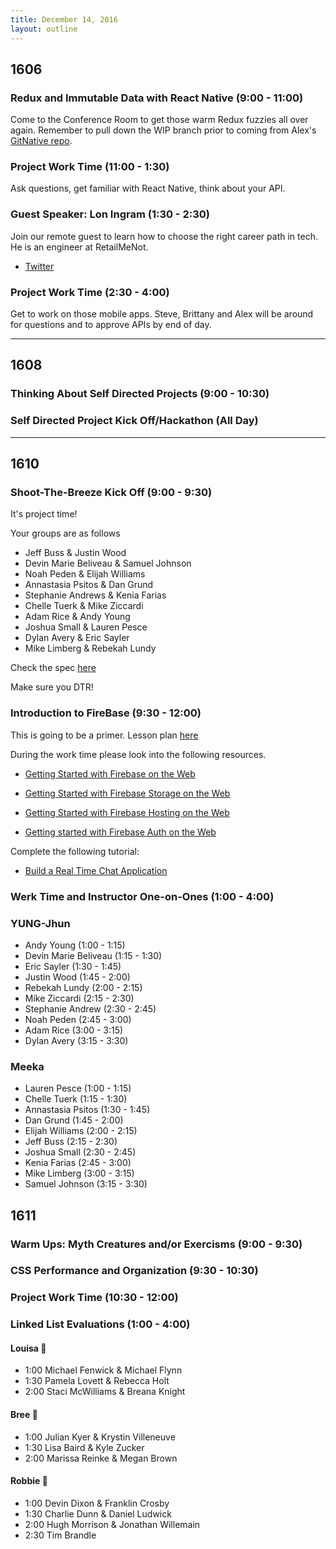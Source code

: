 ```yaml
---
title: December 14, 2016
layout: outline
---
```


## 1606

### Redux and Immutable Data with React Native (9:00 - 11:00)

Come to the Conference Room to get those warm Redux fuzzies all over again. Remember to pull down the WIP branch prior to coming from Alex's [GitNative repo](https://github.com/Alex-Tideman/GitNative/tree/WIP).

### Project Work Time (11:00 - 1:30)

Ask questions, get familiar with React Native, think about your API.

### Guest Speaker: Lon Ingram (1:30 - 2:30)

Join our remote guest to learn how to choose the right career path in tech. He is an engineer at RetailMeNot.

- [Twitter](http://twitter.com/lawnsea)

### Project Work Time (2:30 - 4:00)

Get to work on those mobile apps. Steve, Brittany and Alex will be around for questions and to approve APIs by end of day.

***

## 1608

### Thinking About Self Directed Projects (9:00 - 10:30)

### Self Directed Project Kick Off/Hackathon (All Day)


***

## 1610

### Shoot-The-Breeze Kick Off (9:00 - 9:30)

It's project time!

Your groups are as follows

* Jeff Buss & Justin Wood
* Devin Marie Beliveau & Samuel Johnson
* Noah Peden & Elijah Williams
* Annastasia Psitos & Dan Grund
* Stephanie Andrews & Kenia Farias
* Chelle Tuerk & Mike Ziccardi
* Adam Rice & Andy Young
* Joshua Small & Lauren Pesce
* Dylan Avery & Eric Sayler
* Mike Limberg & Rebekah Lundy

Check the spec [here](http://frontend.turing.io/projects/shoot-the-breeze.html)

Make sure you DTR!

### Introduction to FireBase (9:30 - 12:00)

This is going to be a primer. Lesson plan
[here](http://frontend.turing.io/lessons/firebase-primer.html)

During the work time please look into the following resources.

- [Getting Started with Firebase on the Web](https://www.youtube.com/watch?v=k1D0_wFlXgo)

- [Getting Started with Firebase Storage on the Web](https://www.youtube.com/watch?v=SpxHVrpfGgU&index=13&list=PLl-K7zZEsYLnJVX_0zbKytptZGugPIbJR)

- [Getting Started with Firebase Hosting on the Web](https://www.youtube.com/watch?v=meofoNuK3vo&list=PLl-K7zZEsYLmnJ_FpMOZgyg6XcIGBu2OX&index=11)

- [Getting started with Firebase Auth on the Web](https://www.youtube.com/watch?v=-OKrloDzGpU&list=PLl-K7zZEsYLmnJ_FpMOZgyg6XcIGBu2OX&index=8)

Complete the following tutorial:

- [Build a Real Time Chat Application](https://codelabs.developers.google.com/codelabs/firebase-web/index.html?index=..%2F..%2Findex#0)

### Werk Time and Instructor One-on-Ones (1:00 - 4:00)

### YUNG-Jhun

* Andy Young (1:00 - 1:15)
* Devin Marie Beliveau (1:15 - 1:30)
* Eric Sayler (1:30 - 1:45)
* Justin Wood (1:45 - 2:00)
* Rebekah Lundy (2:00 - 2:15)
* Mike Ziccardi (2:15 - 2:30)
* Stephanie Andrew (2:30 - 2:45)
* Noah Peden (2:45  - 3:00)
* Adam Rice (3:00 - 3:15)
* Dylan Avery (3:15 - 3:30)

### Meeka

* Lauren Pesce (1:00 - 1:15)
* Chelle Tuerk (1:15 - 1:30)
* Annastasia Psitos (1:30 - 1:45)
* Dan Grund (1:45 - 2:00)
* Elijah Williams (2:00 - 2:15)
* Jeff Buss (2:15 - 2:30)
* Joshua Small (2:30 - 2:45)
* Kenia Farias (2:45  - 3:00)
* Mike Limberg (3:00 - 3:15)
* Samuel Johnson (3:15 - 3:30)

## 1611

### Warm Ups: Myth Creatures and/or Exercisms (9:00 - 9:30)

### CSS Performance and Organization (9:30 - 10:30)

### Project Work Time (10:30 - 12:00)

### Linked List Evaluations (1:00 - 4:00)

#### Louisa :see_no_evil:

* 1:00 Michael Fenwick & Michael Flynn
* 1:30 Pamela Lovett & Rebecca Holt
* 2:00 Staci McWilliams & Breana Knight

#### Bree :hear_no_evil:

* 1:00 Julian Kyer & Krystin Villeneuve
* 1:30 Lisa Baird & Kyle Zucker
* 2:00 Marissa Reinke & Megan Brown

#### Robbie :speak_no_evil:

* 1:00 Devin Dixon & Franklin Crosby
* 1:30 Charlie Dunn & Daniel Ludwick
* 2:00 Hugh Morrison & Jonathan Willemain
* 2:30 Tim Brandle
